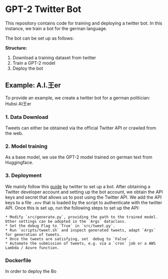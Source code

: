 # GPT-2 Twitter Bot

This repository contains code for training and deploying a twitter bot.
In this instance, we train a bot for the german language.

The bot can be set up as follows:

**Structure:**
1. Download a training dataset from twitter 
2. Train a GPT-2 model
3. Deploy the bot

## Example: A.I.王er

To provide an example, we create a twitter bot for a german politician: Hubsi AI王er

### 1. Data Download

Tweets can either be obtained via the official Twitter API or crawled from the web.

### 2. Model training

As a base model, we use the GPT-2 model trained on german text from Huggingface.

### 3. Deployment

We mainly follow this [guide](https://developer.twitter.com/en/docs/tutorials/how-to-create-a-twitter-bot-with-twitter-api-v2) by twitter to set up a bot.
After obtaining a Twitter developer account and setting up the bot account, we obtain the API keys and secret that allows us to post using the Twitter API.
We add the API keys to a file `.env` that is loaded by the script to authenticate with the twitter API.
Once this is set up, run the following steps to set up the API:

    * Modify `src/generate.py`, providing the path to the trained model. Other settings can be adopted in the `Args` dataclass.
    * Set the debug Flag to `True` in `src/tweet.py`.
    * Run `scripts/tweet.sh` and inspect generated tweets, adapt `Args` for generation of tweets.
    * Once the tweets are satisfying, set  debug to `False`.
    * Automate the submission of tweets, e.g. via a `cron` job or a AWS Lambda / Azure function.

### Dockerfile
In order to deploy the Bo